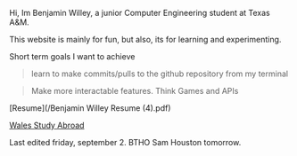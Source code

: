 Hi, Im Benjamin Willey, a junior Computer Engineering student at Texas A&M. 

This website is mainly for fun, but also, its for learning and experimenting.

Short term goals I want to achieve
 
 > learn to make commits/pulls to the github repository from my terminal
 
 > Make more interactable features. Think Games and APIs

[Resume](/Benjamin Willey Resume (4).pdf)

[Wales Study Abroad](/Wales.md)

Last edited friday, september 2. BTHO Sam Houston tomorrow.
